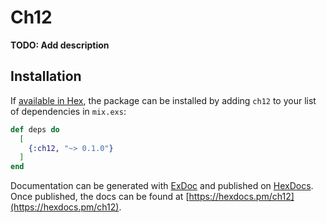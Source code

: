# Ch12

**TODO: Add description**

## Installation

If [available in Hex](https://hex.pm/docs/publish), the package can be installed
by adding `ch12` to your list of dependencies in `mix.exs`:

```elixir
def deps do
  [
    {:ch12, "~> 0.1.0"}
  ]
end
```

Documentation can be generated with [ExDoc](https://github.com/elixir-lang/ex_doc)
and published on [HexDocs](https://hexdocs.pm). Once published, the docs can
be found at [https://hexdocs.pm/ch12](https://hexdocs.pm/ch12).

